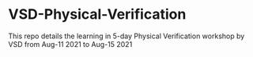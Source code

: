 # VSD-Physical-Verification
This repo details the learning in 5-day Physical Verification workshop by VSD from Aug-11 2021 to Aug-15 2021
